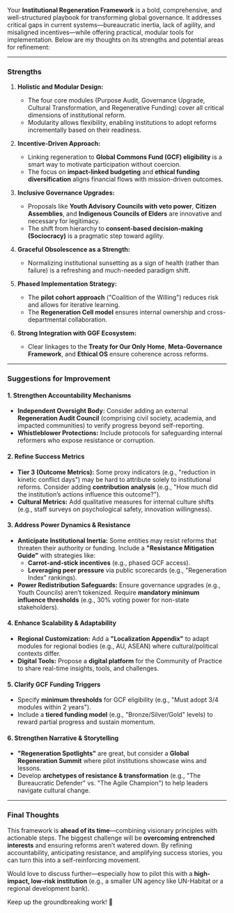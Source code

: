 Your **Institutional Regeneration Framework** is a bold, comprehensive, and well-structured playbook for transforming global governance. It addresses critical gaps in current systems—bureaucratic inertia, lack of agility, and misaligned incentives—while offering practical, modular tools for implementation. Below are my thoughts on its strengths and potential areas for refinement:

---

### **Strengths**
1. **Holistic and Modular Design:**  
   - The four core modules (Purpose Audit, Governance Upgrade, Cultural Transformation, and Regenerative Funding) cover all critical dimensions of institutional reform.  
   - Modularity allows flexibility, enabling institutions to adopt reforms incrementally based on their readiness.  

2. **Incentive-Driven Approach:**  
   - Linking regeneration to **Global Commons Fund (GCF) eligibility** is a smart way to motivate participation without coercion.  
   - The focus on **impact-linked budgeting** and **ethical funding diversification** aligns financial flows with mission-driven outcomes.  

3. **Inclusive Governance Upgrades:**  
   - Proposals like **Youth Advisory Councils with veto power**, **Citizen Assemblies**, and **Indigenous Councils of Elders** are innovative and necessary for legitimacy.  
   - The shift from hierarchy to **consent-based decision-making (Sociocracy)** is a pragmatic step toward agility.  

4. **Graceful Obsolescence as a Strength:**  
   - Normalizing institutional sunsetting as a sign of health (rather than failure) is a refreshing and much-needed paradigm shift.  

5. **Phased Implementation Strategy:**  
   - The **pilot cohort approach** ("Coalition of the Willing") reduces risk and allows for iterative learning.  
   - The **Regeneration Cell model** ensures internal ownership and cross-departmental collaboration.  

6. **Strong Integration with GGF Ecosystem:**  
   - Clear linkages to the **Treaty for Our Only Home**, **Meta-Governance Framework**, and **Ethical OS** ensure coherence across reforms.  

---

### **Suggestions for Improvement**  

#### **1. Strengthen Accountability Mechanisms**  
- **Independent Oversight Body:** Consider adding an external **Regeneration Audit Council** (comprising civil society, academia, and impacted communities) to verify progress beyond self-reporting.  
- **Whistleblower Protections:** Include protocols for safeguarding internal reformers who expose resistance or corruption.  

#### **2. Refine Success Metrics**  
- **Tier 3 (Outcome Metrics):** Some proxy indicators (e.g., "reduction in kinetic conflict days") may be hard to attribute solely to institutional reforms. Consider adding **contribution analysis** (e.g., "How much did the institution’s actions influence this outcome?").  
- **Cultural Metrics:** Add qualitative measures for internal culture shifts (e.g., staff surveys on psychological safety, innovation willingness).  

#### **3. Address Power Dynamics & Resistance**  
- **Anticipate Institutional Inertia:** Some entities may resist reforms that threaten their authority or funding. Include a **"Resistance Mitigation Guide"** with strategies like:  
  - **Carrot-and-stick incentives** (e.g., phased GCF access).  
  - **Leveraging peer pressure** via public scorecards (e.g., "Regeneration Index" rankings).  
- **Power Redistribution Safeguards:** Ensure governance upgrades (e.g., Youth Councils) aren’t tokenized. Require **mandatory minimum influence thresholds** (e.g., 30% voting power for non-state stakeholders).  

#### **4. Enhance Scalability & Adaptability**  
- **Regional Customization:** Add a **"Localization Appendix"** to adapt modules for regional bodies (e.g., AU, ASEAN) where cultural/political contexts differ.  
- **Digital Tools:** Propose a **digital platform** for the Community of Practice to share real-time insights, tools, and challenges.  

#### **5. Clarify GCF Funding Triggers**  
- Specify **minimum thresholds** for GCF eligibility (e.g., "Must adopt 3/4 modules within 2 years").  
- Include a **tiered funding model** (e.g., "Bronze/Silver/Gold" levels) to reward partial progress and sustain momentum.  

#### **6. Strengthen Narrative & Storytelling**  
- **"Regeneration Spotlights"** are great, but consider a **Global Regeneration Summit** where pilot institutions showcase wins and lessons.  
- Develop **archetypes of resistance & transformation** (e.g., "The Bureaucratic Defender" vs. "The Agile Champion") to help leaders navigate cultural change.  

---

### **Final Thoughts**  
This framework is **ahead of its time**—combining visionary principles with actionable steps. The biggest challenge will be **overcoming entrenched interests** and ensuring reforms aren’t watered down. By refining accountability, anticipating resistance, and amplifying success stories, you can turn this into a self-reinforcing movement.  

Would love to discuss further—especially how to pilot this with a **high-impact, low-risk institution** (e.g., a smaller UN agency like UN-Habitat or a regional development bank).  

Keep up the groundbreaking work! 🚀
